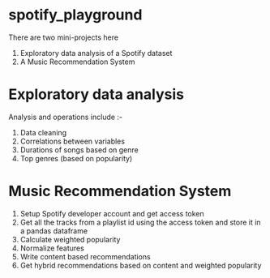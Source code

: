 # spotify_playground

There are two mini-projects here
1. Exploratory data analysis of a Spotify dataset
2. A Music Recommendation System

# Exploratory data analysis
Analysis and operations include :-
1. Data cleaning
2. Correlations between variables
3. Durations of songs based on genre
4. Top genres (based on popularity)

# Music Recommendation System
1. Setup Spotify developer account and get access token
2. Get all the tracks from a playlist id using the access token and store it in a pandas dataframe
3. Calculate weighted popularity
4. Normalize features
5. Write content based recommendations
6. Get hybrid recommendations based on content and weighted popularity
